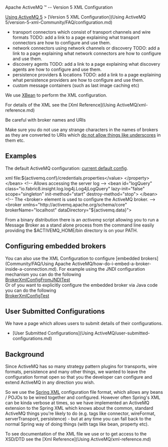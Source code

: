Apache ActiveMQ ™ -- Version 5 XML Configuration 

[Using ActiveMQ 5](using-activemq-5.md) > [Version 5 XML Configuration](Using ActiveMQ 5/version-5-xml-Community/FAQ/configuration.md)


*   transport connectors which consist of transport channels and wire formats TODO: add a link to a page explaining what transport connectors are how to configure and use them.
*   network connectors using network channels or discovery TODO: add a link to a page explaining what network connectors are how to configure and use them.
*   discovery agents TODO: add a link to a page explaining what discovery agents are how to configure and use them.
*   persistence providers & locations TODO: add a link to a page explaining what persistence providers are how to configure and use them.
*   custom message containers (such as last image caching etc)

We use [XBean](http://xbean.org/) to perform the XML configuration.

For details of the XML see the [Xml Reference](Using ActiveMQ/xml-reference.md)

Be careful with broker names and URIs

Make sure you do not use any strange characters in the names of brokers as they are converted to URIs which [do not allow things like underscores](http://java.sun.com/j2se/1.4.2/docs/api/java/net/URI.html) in them etc.

Examples
--------

The default ActiveMQ configuration: [current default config](http://svn.apache.org/repos/asf/activemq/trunk/assembly/src/release/conf/activemq.xml).

xml<beans xmlns="http://www.springframework.org/schema/beans" xmlns:xsi="http://www.w3.org/2001/XMLSchema-instance" xsi:schemaLocation="http://www.springframework.org/schema/beans http://www.springframework.org/schema/beans/spring-beans.xsd http://activemq.apache.org/schema/core http://activemq.apache.org/schema/core/activemq-core.xsd"> <!-- Allows us to use system properties as variables in this configuration file --> <bean class="org.springframework.beans.factory.config.PropertyPlaceholderConfigurer"> <property name="locations"> <value>file:${activemq.conf}/credentials.properties</value> </property> </bean> <!-- Allows accessing the server log --> <bean id="logQuery" class="io.fabric8.insight.log.log4j.Log4jLogQuery" lazy-init="false" scope="singleton" init-method="start" destroy-method="stop"> </bean> <!-- The <broker> element is used to configure the ActiveMQ broker. --> <broker xmlns="http://activemq.apache.org/schema/core" brokerName="localhost" dataDirectory="${activemq.data}"> <destinationPolicy> <policyMap> <policyEntries> <policyEntry topic=">" > <!-- The constantPendingMessageLimitStrategy is used to prevent slow topic consumers to block producers and affect other consumers by limiting the number of messages that are retained For more information, see: http://activemq.apache.orgFeatures/Consumer FeaturesFeatures/Consumer Features/Features/Consumer Features/slow-consumer-handling.md --> <pendingMessageLimitStrategy> <constantPendingMessageLimitStrategy limit="1000"/> </pendingMessageLimitStrategy> </policyEntry> </policyEntries> </policyMap> </destinationPolicy> <!-- The managementContext is used to configure how ActiveMQ is exposed in JMX. By default, ActiveMQ uses the MBean server that is started by the JVM. For more information, see: http://activemq.apache.orgFeatures/jmx.md --> <managementContext> <managementContext createConnector="false"/> </managementContext> <!-- Configure message persistence for the broker. The default persistence mechanism is the KahaDB store (identified by the kahaDB tag). For more information, see: http://activemq.apache.orgFeatures/persistence.md --> <persistenceAdapter> <kahaDB directory="${activemq.data}/kahadb"/> </persistenceAdapter> <!-- The systemUsage controls the maximum amount of space the broker will use before disabling caching and/or slowing down producers. For more information, see: http://activemq.apache.orgFeatures/Message Dispatching FeaturesFeatures/Message Dispatching Features/Features/Message Dispatching Features/producer-flow-control.md --> <systemUsage> <systemUsage> <memoryUsage> <memoryUsage percentOfJvmHeap="70" /> </memoryUsage> <storeUsage> <storeUsage limit="100 gb"/> </storeUsage> <tempUsage> <tempUsage limit="50 gb"/> </tempUsage> </systemUsage> </systemUsage> <!-- The transport connectors expose ActiveMQ over a given protocol to clients and other brokers. For more information, see: http://activemq.apache.orgUsing ActiveMQ/configuring-transports.md --> <transportConnectors> <!-- DOS protection, limit concurrent connections to 1000 and frame size to 100MB --> <transportConnector name="openwire" uri="tcp://0.0.0.0:61616?maximumConnections=1000&amp;wireFormat.maxFrameSize=104857600"/> <transportConnector name="amqp" uri="amqp://0.0.0.0:5672?maximumConnections=1000&amp;wireFormat.maxFrameSize=104857600"/> <transportConnector name="stomp" uri="stomp://0.0.0.0:61613?maximumConnections=1000&amp;wireFormat.maxFrameSize=104857600"/> <transportConnector name="mqtt" uri="mqtt://0.0.0.0:1883?maximumConnections=1000&amp;wireFormat.maxFrameSize=104857600"/> <transportConnector name="ws" uri="ws://0.0.0.0:61614?maximumConnections=1000&amp;wireFormat.maxFrameSize=104857600"/> </transportConnectors> <!-- destroy the spring context on shutdown to stop jetty --> <shutdownHooks> <bean xmlns="http://www.springframework.org/schema/beans" class="org.apache.activemq.hooks.SpringContextHook" /> </shutdownHooks> </broker> <!-- Enable web consoles, REST and Ajax APIs and demos The web consoles requires by default login, you can disable this in the jetty.xml file Take a look at ${ACTIVEMQ_HOME}/conf/jetty.xml for more details --> <import resource="jetty.xml"/> </beans>

From a binary distribution there is an _activemq_ script allowing you to run a Message Broker as a stand alone process from the command line easily providing the $ACTIVEMQ_HOME/bin directory is on your PATH.

Configuring embedded brokers
----------------------------

You can also use the XML Configuration to configure [embedded brokers](Community/FAQ/Using Apache ActiveMQ/how-do-i-embed-a-broker-inside-a-connection.md). For example using the JNDI configuration mechanism you can do the following  
[BrokerXmlConfigFromJNDITest](http://svn.apache.org/repos/asf/activemq/trunk/assembly/src/test/java/org/apache/activemq/config/BrokerXmlConfigFromJNDITest.java)  
Or of you want to explicitly configure the embedded broker via Java code you can do the following  
[BrokerXmlConfigTest](http://svn.apache.org/repos/asf/activemq/trunk/assembly/src/test/java/org/apache/activemq/config/BrokerXmlConfigTest.java)

User Submitted Configurations
-----------------------------

We have a page which allows users to submit details of their configurations.

*   [User Submitted Configurations](Using ActiveMQ/user-submitted-configurations.md)

Background
----------

Since ActiveMQ has so many strategy pattern plugins for transports, wire formats, persistence and many other things, we wanted to leave the configuration format open so that you the developer can configure and extend ActiveMQ in any direction you wish.

So we use the [Spring XML](http://static.springframework.org/spring/docs/2.5.x/reference/beans.html#beans-basics) configuration file format, which allows any beans / POJOs to be wired together and configured. However often Spring's XML can be kinda verbose at times, so we have implemented an ActiveMQ extension to the Spring XML which knows about the common, standard ActiveMQ things you're likely to do (e.g. tags like connector, wireFormat, serverTransport, persistence) - but at any time you can fall back to the normal Spring way of doing things (with tags like bean, property etc).

To see documentation of the XML file we use or to get access to the XSD/DTD see the [Xml Reference](Using ActiveMQ/xml-reference.md)

